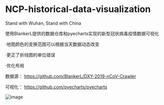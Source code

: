 # NCP-historical-data-visualization

Stand with Wuhan, 
Stand with China

使用BlankerL提供的数据仓库和pyecharts实现的新型冠状病毒疫情数据可视化

·地图颜色的变换范围可以根据当天数据动态改变

·更正了折线图的单位错误

·优化布局

数据源：
https://github.com/BlankerL/DXY-2019-nCoV-Crawler

可视化：
https://github.com/pyecharts/pyecharts

![image](https://github.com/Mistletoer/NCP-historical-data-visualization-2019-nCoV-/blob/master/demo.gif)

